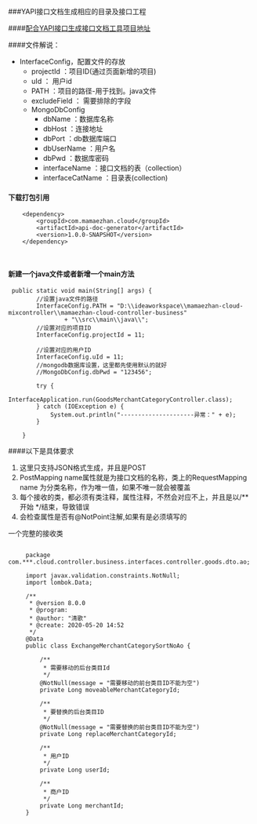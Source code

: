 ###YAPI接口文档生成相应的目录及接口工程

####[配合YAPI接口生成接口文档工具项目地址](https://github.com/luckyqing2/yaip-gen)

####文件解说：
  - InterfaceConfig，配置文件的存放
    - projectId ：项目ID(通过页面新增的项目)
    - uId ： 用户id
    - PATH ：项目的路径-用于找到。java文件
    - excludeField ：  需要排除的字段
    - MongoDbConfig
        - dbName ：数据库名称
        - dbHost ：连接地址
        - dbPort ：db数据库端口
        - dbUserName ：用户名
        - dbPwd ：数据库密码
        - interfaceName ：接口文档的表（collection）
        - interfaceCatName ：目录表(collection)
        
        
#### 下载打包引用 
```
    <dependency>
        <groupId>com.mamaezhan.cloud</groupId>
        <artifactId>api-doc-generator</artifactId>
        <version>1.0.0-SNAPSHOT</version>
    </dependency>
    
  
```
    
#### 新建一个java文件或者新增一个main方法

~~~
 public static void main(String[] args) {
        //设置java文件的路径
        InterfaceConfig.PATH = "D:\\ideaworkspace\\mamaezhan-cloud-mixcontroller\\mamaezhan-cloud-controller-business"
                + "\\src\\main\\java\\";
        //设置对应的项目ID
        InterfaceConfig.projectId = 11;

        //设置对应的用户ID
        InterfaceConfig.uId = 11;
        //mongodb数据库设置，这里都先使用默认的就好
        //MongoDbConfig.dbPwd = "123456";

        try {
            InterfaceApplication.run(GoodsMerchantCategoryController.class);
        } catch (IOException e) {
            System.out.println("---------------------异常：" + e);
        }

    }
~~~


####以下是具体要求
   1. 这里只支持JSON格式生成，并且是POST
   2. PostMapping name属性就是为接口文档的名称，类上的RequestMapping name 为分类名称，作为唯一值，如果不唯一就会被覆盖
   3. 每个接收的类，都必须有类注释，属性注释，不然会对应不上，并且是以/**开始 */结束，导致错误
   4. 会检查属性是否有@NotPoint注解,如果有是必须填写的
   
   一个完整的接收类
   ~~~
        
        package com.***.cloud.controller.business.interfaces.controller.goods.dto.ao;
        
        import javax.validation.constraints.NotNull;
        import lombok.Data;
        
        /**
         * @version 8.0.0
         * @program: 
         * @author: "清歌"
         * @create: 2020-05-20 14:52
         */
        @Data
        public class ExchangeMerchantCategorySortNoAo {
        
            /**
             * 需要移动的后台类目Id
             */
            @NotNull(message = "需要移动的前台类目ID不能为空")
            private Long moveableMerchantCategoryId;
        
            /**
             * 要替换的后台类目ID
             */
            @NotNull(message = "需要替换的前台类目ID不能为空")
            private Long replaceMerchantCategoryId;
        
            /**
             * 用户ID
             */
            private Long userId;
        
            /**
             * 商户ID
             */
            private Long merchantId;
        }

   ~~~